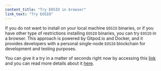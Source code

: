 ```yaml
---
content_title: "Try EOSIO in browser"
link_text: "Try EOSIO"
---
```


If you do not want to install on your local machine `EOSIO` binaries, or if you have other type of restrictions installing `EOSIO` binaries, you can try `EOSIO` in a browser. This approach is powered by Gitpod.io and Docker, and it provides developers with a personal single-node `EOSIO` blockchain for development and testing purposes.

You can give it a try in a matter of seconds right now by accessing this [link](https://gitpod.io/#https://github.com/EOSIO/eosio-web-ide) and you can read more details about it [here](https://github.com/EOSIO/eosio-web-ide).

